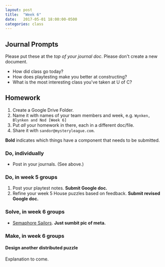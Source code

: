 ```yaml
---
layout: post
title:  "Week 6"
date:   2017-05-01 18:00:00-0500
categories: class
---
```


## Journal Prompts

Please put these at the *top of your journal doc*. Please don't create a new document.

- How did class go today?
- How does playtesting make you better at constructing?
- What is the most interesting class you've taken at U of C?

## Homework

1. Create a Google Drive Folder.
2. Name it with names of your team members and week, e.g. `Wynken, Blynken and Nod [Week 6]`
3. Put _all_ your homework in there, each in a different doc/file.
4. Share it with `sandor@mysteryleague.com`.

 **Bold** indicates which things have a component that needs to be submitted.

### Do, individually

* Post in your journals. (See above.)

### Do, in week 5 groups

1. Post your playtest notes. **Submit Google doc.**
2. Refine your week 5 House puzzles based on feedback. **Submit revised Google doc.**

### Solve, in week 6 groups

* [Semaphore Sailors](/pdf/Semaphore_Sailors.pdf). **Just sumbit pic of meta.**

### Make, in week 6 groups

#### Design another distributed puzzle

Explanation to come.
